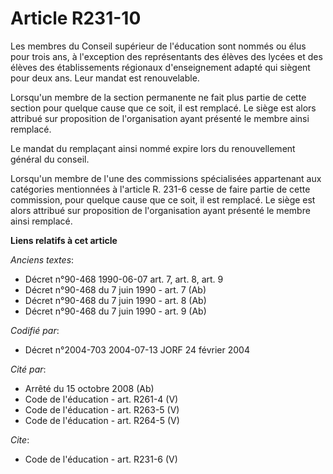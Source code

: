 # Article R231-10

Les membres du Conseil supérieur de l'éducation sont nommés ou élus pour trois ans, à l'exception des représentants des
élèves des lycées et des élèves des établissements régionaux d'enseignement adapté qui siègent pour deux ans. Leur mandat est
renouvelable. 

Lorsqu'un membre de la section permanente ne fait plus partie de cette section pour quelque cause que ce soit, il est
remplacé. Le siège est alors attribué sur proposition de l'organisation ayant présenté le membre ainsi remplacé. 

Le mandat du remplaçant ainsi nommé expire lors du renouvellement général du conseil. 

Lorsqu'un membre de l'une des commissions spécialisées appartenant aux catégories mentionnées à l'article R. 231-6 cesse de
faire partie de cette commission, pour quelque cause que ce soit, il est remplacé. Le siège est alors attribué sur
proposition de l'organisation ayant présenté le membre ainsi remplacé.

**Liens relatifs à cet article**

_Anciens textes_:

  - Décret n°90-468 1990-06-07 art. 7, art. 8, art. 9
  - Décret n°90-468 du 7 juin 1990 - art. 7 (Ab)
  - Décret n°90-468 du 7 juin 1990 - art. 8 (Ab)
  - Décret n°90-468 du 7 juin 1990 - art. 9 (Ab)

_Codifié par_:

  - Décret n°2004-703 2004-07-13 JORF 24 février 2004

_Cité par_:

  - Arrêté du 15 octobre 2008 (Ab)
  - Code de l'éducation - art. R261-4 (V)
  - Code de l'éducation - art. R263-5 (V)
  - Code de l'éducation - art. R264-5 (V)

_Cite_:

  - Code de l'éducation - art. R231-6 (V)
